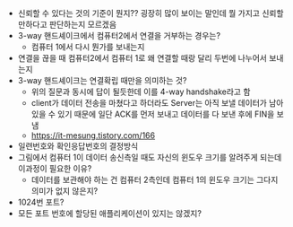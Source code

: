 - 신뢰할 수 있다는 것의 기준이 뭔지?? 굉장히 많이 보이는 말인데 뭘 가지고 신뢰할만하다고 판단하는지 모르겠음
- 3-way 핸드셰이크에서 컴퓨터2에서 연결을 거부하는 경우는?
  - 컴퓨터 1에서 다시 뭔가를 보내는지
- 연결을 끊을 때 컴퓨터2에서 컴퓨터 1로 왜 연결할 때랑 달리 두번에 나누어서 보내는지
- 3-way 핸드셰이크는 연결확립 때만을 의미하는 것?
  - 위의 질문과 동시에 답이 될듯한데 이를 4-way handshake라고 함
  - client가 데이터 전송을 마쳤다고 하더라도 Server는 아직 보낼 데이터가 남아있을 수 있기 때문에 일단 ACK를 먼저 보내고 데이터를 다 보낸 후에 FIN을 보냄
  - https://it-mesung.tistory.com/166
- 일련번호와 확인응답번호의 결정방식
- 그림에서 컴퓨터 1이 데이터 송신측일 때도 자신의 윈도우 크기를 알려주게 되는데 이과정이 필요한 이유?
  - 데이터를 보관해야 하는 건 컴퓨터 2측인데 컴퓨터 1의 윈도우 크기는 그다지 의미가 없지 않은지?
- 1024번 포트?
- 모든 포트 번호에 할당된 애플리케이션이 있지는 않겠지?